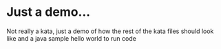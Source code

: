 # Just a demo...
Not really a kata, just a demo of how the rest of the kata files should look like and a java sample hello world to run code